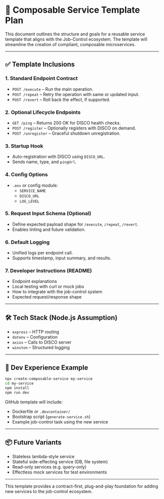 # 🧰 Composable Service Template Plan

This document outlines the structure and goals for a reusable service template that aligns with the Job-Control ecosystem. The template will streamline the creation of compliant, composable microservices.

---

## ✅ Template Inclusions

### 1. Standard Endpoint Contract
- `POST /execute` – Run the main operation.
- `POST /repeat` – Retry the operation with same or updated input.
- `POST /revert` – Roll back the effect, if supported.

### 2. Optional Lifecycle Endpoints
- `GET /ping` – Returns 200 OK for DISCO health checks.
- `POST /register` – Optionally registers with DISCO on demand.
- `POST /unregister` – Graceful shutdown unregistration.

### 3. Startup Hook
- Auto-registration with DISCO using `DISCO_URL`.
- Sends name, type, and `pingUrl`.

### 4. Config Options
- `.env` or config module:
  - `SERVICE_NAME`
  - `DISCO_URL`
  - `LOG_LEVEL`

### 5. Request Input Schema (Optional)
- Define expected payload shape for `/execute`, `/repeat`, `/revert`.
- Enables linting and future validation.

### 6. Default Logging
- Unified logs per endpoint call.
- Supports timestamp, input summary, and results.

### 7. Developer Instructions (README)
- Endpoint explanations
- Local testing with curl or mock jobs
- How to integrate with the job-control system
- Expected request/response shape

---

## 🛠️ Tech Stack (Node.js Assumption)
- `express` – HTTP routing
- `dotenv` – Configuration
- `axios` – Calls to DISCO server
- `winston` – Structured logging

---

## 🧪 Dev Experience Example

```bash
npx create-composable-service my-service
cd my-service
npm install
npm run dev
```

GitHub template will include:
- Dockerfile or `.devcontainer/`
- Bootstrap script (`generate-service.sh`)
- Example job-control task using the new service

---

## 📦 Future Variants
- Stateless lambda-style service
- Stateful side-effecting service (DB, file system)
- Read-only services (e.g. query-only)
- Effectless mock services for test environments

---

This template provides a contract-first, plug-and-play foundation for adding new services to the job-control ecosystem.
